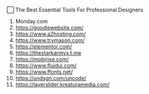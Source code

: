 ⬜️ The Best Essential Tools For Professional Designers

1. Monday.com
2. https://goodiewebsite.com/
3. https://www.a2hosting.com/
4. https://www.trymason.com/
5. https://elementor.com/
6. https://thestarkarmyx.t.me
6. https://mobirise.com/
7. https://www.fluidui.com/
8. https://www.ffonts.net/
9. https://undsgn.com/uncode/
10. https://layerslider.kreaturamedia.com/
